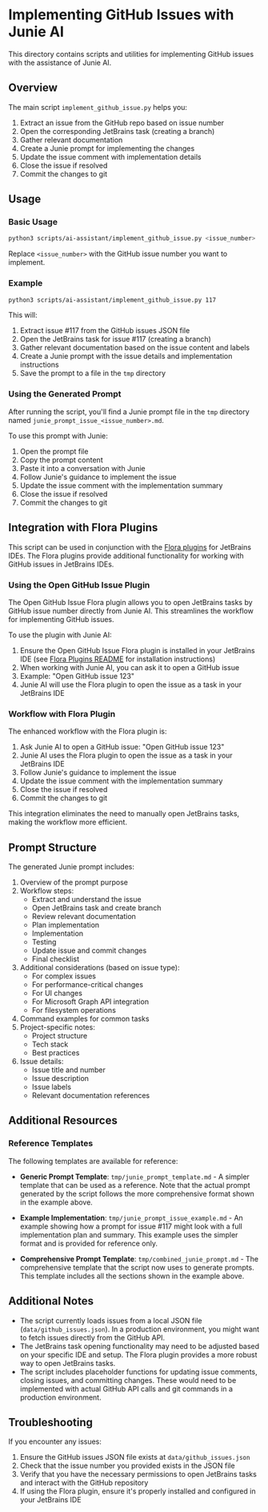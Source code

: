 # Implementing GitHub Issues with Junie AI

This directory contains scripts and utilities for implementing GitHub issues with the assistance of Junie AI.

## Overview

The main script `implement_github_issue.py` helps you:

1. Extract an issue from the GitHub repo based on issue number
2. Open the corresponding JetBrains task (creating a branch)
3. Gather relevant documentation
4. Create a Junie prompt for implementing the changes
5. Update the issue comment with implementation details
6. Close the issue if resolved
7. Commit the changes to git

## Usage

### Basic Usage

```bash
python3 scripts/ai-assistant/implement_github_issue.py <issue_number>
```

Replace `<issue_number>` with the GitHub issue number you want to implement.

### Example

```bash
python3 scripts/ai-assistant/implement_github_issue.py 117
```

This will:
1. Extract issue #117 from the GitHub issues JSON file
2. Open the JetBrains task for issue #117 (creating a branch)
3. Gather relevant documentation based on the issue content and labels
4. Create a Junie prompt with the issue details and implementation instructions
5. Save the prompt to a file in the `tmp` directory

### Using the Generated Prompt

After running the script, you'll find a Junie prompt file in the `tmp` directory named `junie_prompt_issue_<issue_number>.md`.

To use this prompt with Junie:

1. Open the prompt file
2. Copy the prompt content
3. Paste it into a conversation with Junie
4. Follow Junie's guidance to implement the issue
5. Update the issue comment with the implementation summary
6. Close the issue if resolved
7. Commit the changes to git

## Integration with Flora Plugins

This script can be used in conjunction with the [Flora plugins](../flora-plugins/README.md) for JetBrains IDEs. The Flora plugins provide additional functionality for working with GitHub issues in JetBrains IDEs.

### Using the Open GitHub Issue Plugin

The Open GitHub Issue Flora plugin allows you to open JetBrains tasks by GitHub issue number directly from Junie AI. This streamlines the workflow for implementing GitHub issues.

To use the plugin with Junie AI:

1. Ensure the Open GitHub Issue Flora plugin is installed in your JetBrains IDE (see [Flora Plugins README](../flora-plugins/README.md) for installation instructions)
2. When working with Junie AI, you can ask it to open a GitHub issue
3. Example: "Open GitHub issue 123"
4. Junie AI will use the Flora plugin to open the issue as a task in your JetBrains IDE

### Workflow with Flora Plugin

The enhanced workflow with the Flora plugin is:

1. Ask Junie AI to open a GitHub issue: "Open GitHub issue 123"
2. Junie AI uses the Flora plugin to open the issue as a task in your JetBrains IDE
3. Follow Junie's guidance to implement the issue
4. Update the issue comment with the implementation summary
5. Close the issue if resolved
6. Commit the changes to git

This integration eliminates the need to manually open JetBrains tasks, making the workflow more efficient.

## Prompt Structure

The generated Junie prompt includes:

1. Overview of the prompt purpose
2. Workflow steps:
   - Extract and understand the issue
   - Open JetBrains task and create branch
   - Review relevant documentation
   - Plan implementation
   - Implementation
   - Testing
   - Update issue and commit changes
   - Final checklist
3. Additional considerations (based on issue type):
   - For complex issues
   - For performance-critical changes
   - For UI changes
   - For Microsoft Graph API integration
   - For filesystem operations
4. Command examples for common tasks
5. Project-specific notes:
   - Project structure
   - Tech stack
   - Best practices
6. Issue details:
   - Issue title and number
   - Issue description
   - Issue labels
   - Relevant documentation references

## Additional Resources

### Reference Templates

The following templates are available for reference:

- **Generic Prompt Template**: `tmp/junie_prompt_template.md` - A simpler template that can be used as a reference. Note that the actual prompt generated by the script follows the more comprehensive format shown in the example above.

- **Example Implementation**: `tmp/junie_prompt_issue_example.md` - An example showing how a prompt for issue #117 might look with a full implementation plan and summary. This example uses the simpler format and is provided for reference only.

- **Comprehensive Prompt Template**: `tmp/combined_junie_prompt.md` - The comprehensive template that the script now uses to generate prompts. This template includes all the sections shown in the example above.

## Additional Notes

- The script currently loads issues from a local JSON file (`data/github_issues.json`). In a production environment, you might want to fetch issues directly from the GitHub API.
- The JetBrains task opening functionality may need to be adjusted based on your specific IDE and setup. The Flora plugin provides a more robust way to open JetBrains tasks.
- The script includes placeholder functions for updating issue comments, closing issues, and committing changes. These would need to be implemented with actual GitHub API calls and git commands in a production environment.

## Troubleshooting

If you encounter any issues:

1. Ensure the GitHub issues JSON file exists at `data/github_issues.json`
2. Check that the issue number you provided exists in the JSON file
3. Verify that you have the necessary permissions to open JetBrains tasks and interact with the GitHub repository
4. If using the Flora plugin, ensure it's properly installed and configured in your JetBrains IDE